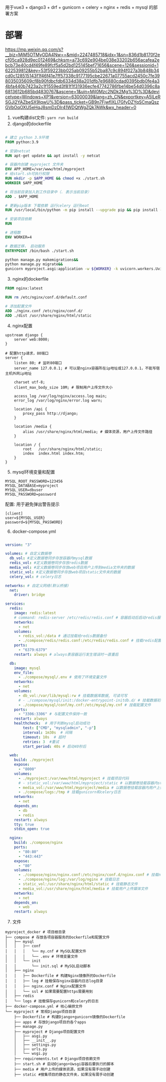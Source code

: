 用于vue3 + django3 + drf + gunicorn + celery + nginx + redis + mysql 的部署方案

# 部署
https://mp.weixin.qq.com/s?__biz=MjM5OTMyODA4Nw==&mid=2247485718&idx=1&sn=836d1b8170f2ecf05ca928d9ec012469&chksm=a73c692e904be038e33202b656acafea2ebcb73e40cd4f49fe89fcf5a5d2bd125145bef71656&scene=126&sessionid=1622539812&key=53f59223bb025ab09255b52ba87c9c894f027a3b848b34cd0c128515143f1f46f41e7ff57338c9177195cbe22671a07755acd2450c7fe398035035609cf8b90fdbcfdb6334d38a201dfb7e96880cdad0395bdb0fe4a34bfa440b7423a2c1f1559ed3f81f1f31936ecfe47742786fbe14be54d0396c8a6813612b685bd4830767&ascene=1&uin=MjI0Mzc2NDk2Mg%3D%3D&devicetype=Windows+XP1&version=63000039&lang=zh_CN&exportkey=A5ILeRSGJi2YAZbeSX9lqwU%3D&pass_ticket=GB9n7FjwflXLl7GfyDZYqSCmaQszGVbOqOXU5eHqJ8smDzDIr41WDQtWgZQk7AWk&wx_header=0

1. vue构建dist文件: `yarn run build`
2. django的dockerfile
```dockerfile

# 建立 python 3.9环境
FROM python:3.9

# 安装netcat
RUN apt-get update && apt install -y netcat

# 容器内创建 myproject 文件夹
ENV APP_HOME=/var/www/html/myproject
# 给start.sh可执行权限
RUN mkdir -p $APP_HOME && chmod +x ./start.sh
WORKDIR $APP_HOME

# 将当前目录加入到工作目录中（. 表示当前目录）
ADD . $APP_HOME

# 更新pip版本 下载依赖 运行celery 运行beat
RUN /usr/local/bin/python -m pip install --upgrade pip && pip install -r requirements/production.txt -i https://pypi.tuna.tsinghua.edu.cn/simple/ && celery multi start w1 -A demo -l info --pidfile=./celery/%n.pid --logfile=./celery/%n%I.log && celery -A demo beat -l info --detach --logfile=./celery/%n.log

# 安装项目依赖
RUN 

# 进程数
ENV WORKER=4

# 数据迁移， 启动服务
ENTRYPOINT /bin/bash ./start.sh
```
```sh
python manage.py makemigrations&&
python manage.py migrate&&
gunicorn myproject.asgi:application -w ${WORKER} -k uvicorn.workers.UvicornWorker
```
3. nginx的dockerfile
```dockerfile
FROM nginx:latest

RUN rm /etc/nginx/conf.d/default.conf

# 添加配置文件
ADD ./nginx.conf /etc/nginx/conf.d/
ADD ./dist /usr/share/nginx/html/static
```
4. nginx配置
```nginx
upstream django {
    server web:8000;
}

# 配置http请求，80端口
server {
    listen 80; # 监听80端口
    server_name 127.0.0.1; # 可以是nginx容器所在ip地址或127.0.0.1，不能写宿主机外网ip地址

    charset utf-8;
    client_max_body_size 10M; # 限制用户上传文件大小

    access_log /var/log/nginx/access.log main;
    error_log /var/log/nginx/error.log warn;

    location /api {
        proxy_pass http://django;   
    }

    location /media {
        alias /usr/share/nginx/html/media; # 媒体资源，用户上传文件路径
    }

    location / {
        root   /usr/share/nginx/html/static;
        index  index.html index.htm;
    }
}
```
5. mysql环境变量和配置
```
MYSQL_ROOT_PASSWORD=123456
MYSQL_DATABASE=myproject
MYSQL_USER=dbuser
MYSQL_PASSWORD=password
```
配置: 用于避免弹出警告提示
```
[client]
user=${MYSQL_USER}
password=${MYSQL_PASSWORD}
```
6. docker-compose.yml
```yaml

version: "3"

volumes: # 自定义数据卷
  db_vol: #定义数据卷同步存放容器内mysql数据
  redis_vol: #定义数据卷同步存放redis数据
  media_vol: #定义数据卷同步存放web项目用户上传到media文件夹的数据
  static_vol: #定义数据卷同步存放web项目static文件夹的数据
  celery_vol: # celery日志

networks: # 自定义网络(默认桥接)
  net:
    driver: bridge

services:
  redis:
    image: redis:latest
    # command: redis-server /etc/redis/redis.conf # 容器启动后启动redis服务器
    networks:
      - net
    volumes:
      - redis_vol:/data # 通过挂载给redis数据备份
      - ./compose/redis/redis.conf:/etc/redis/redis.conf # 挂载redis配置文件
    ports:
      - "6379:6379"
    restart: always # always表容器运行发生错误时一直重启

  db:
    image: mysql
    env_file:  
      - ./compose/mysql/.env # 使用了环境变量文件
    networks:  
      - net
    volumes:
      - db_vol:/var/lib/mysql:rw # 挂载数据库数据, 可读可写
      # - ./compose/mysql/init:/docker-entrypoint-initdb.d/ # 挂载数据初始化sql脚本
      - ./compose/mysql/conf/my.cnf:/etc/mysql/my.cnf # 挂载配置文件
    ports:
      - "3306:3306" # 与配置文件保持一致
    restart: always
    healthcheck:  # 用于判断mysql启动成功
        test: ["CMD", "mysqladmin", "-p"]
        interval: 1m30s  # 间隔
        timeout: 10s  # 超时
        retries: 3  #重试
        start_period: 40s # 启动40秒后

  web:
    build: ./myproject
    expose:
      - "8000"
    volumes:
      - ./myproject:/var/www/html/myproject # 挂载项目代码
      # - static_vol:/var/www/html/myproject/static # 以数据卷挂载容器内static文件
      - media_vol:/var/www/html/myproject/media # 以数据卷挂载容器内用户上传媒体文件
      - ./compose/logs:/tmp # 挂载gunicorn和celery日志
    networks:
      - net
    depends_on:
      - db
      - redis
    restart: always
    tty: true
    stdin_open: true

  nginx:
    build: ./compose/nginx
    ports:
      - "80:80"
      - "443:443"
    expose:
      - "80"
    volumes:
      - ./compose/nginx/nginx.conf:/etc/nginx/conf.d/nginx.conf # 挂载nginx配置文件
      - ./compose/nginx/log:/var/log/nginx # 挂载日志
      - static_vol:/usr/share/nginx/html/static # 挂载静态文件
      - media_vol:/usr/share/nginx/html/media # 挂载用户上传媒体文件
    networks:
      - net
    depends_on:
      - web
    restart: always
```
7. 文件
```
myproject_docker # 项目根目录
├── compose # 存放各项容器服务的Dockerfile和配置文件
│   ├── mysql
│   │   ├── conf
│   │   │   └── my.cnf # MySQL配置文件
│   │   │   └── .env # 环境变量文件
│   │   └── init
│   │       └── init.sql # MySQL启动脚本
│   ├── nginx
│   │   ├── Dockerfile # 构建Nginx镜像所的Dockerfile
│   │   ├── log # 挂载保存nginx容器内日志log目录
│   │   ├── nginx.conf # Nginx配置文件
│   │   └── ssl # 如果需要配置https需要用到
│   ├── redis
│   └── logs # 挂载保存gunicorn和celery的日志
├── docker-compose.yml # 核心编排文件
└── myproject # 常规Django项目目录
    ├── Dockerfile # 构建Django+gunicorn镜像的Dockerfile
    ├── apps # 存放Django项目的各个apps
    ├── manage.py
    ├── myproject # Django项目配置文件
    │   ├── asgi.py
    │   ├── __init__.py
    │   ├── settings.py
    │   ├── urls.py
    │   └── wsgi.py
    ├── requirements.txt # Django项目依赖文件
    ├── start.sh # 启动Django+Uwsgi容器后要执行的脚本
    ├── media # 用户上传的媒体资源，如果没有需手动创建
    ├── static #搜集项目的静态文件夹，如果没有需手动创建
```